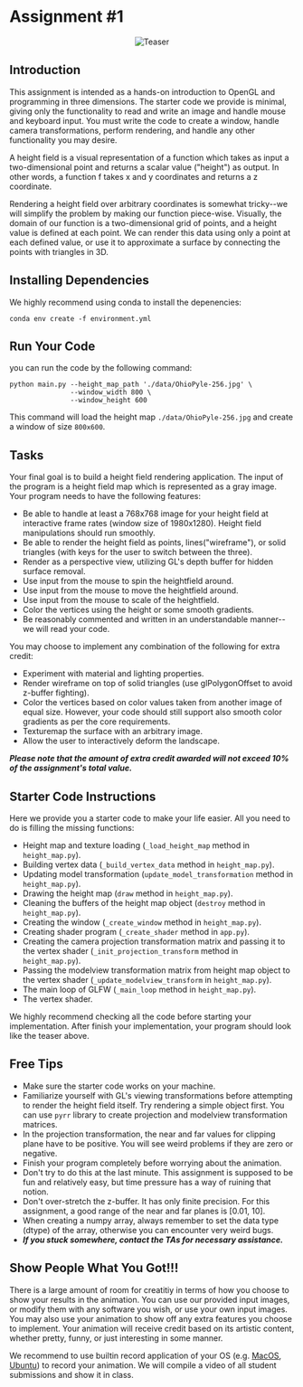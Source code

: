 # Assignment #1

<div align="center">
  <img src="./assets/teaser.gif" alt="Teaser" title="Placeholder" />
</div>

## Introduction
This assignment is intended as a hands-on introduction to OpenGL and programming in three dimensions. The starter code we provide is minimal, giving only the functionality to read and write an  image and handle mouse and keyboard input. You must write the code to create a window, handle camera transformations, perform rendering, and handle any other functionality you may desire. 

A height field is a visual representation of a function which takes as input a two-dimensional point and returns a scalar value ("height") as output. In other words, a function f takes x and y coordinates and returns a z coordinate.

Rendering a height field over arbitrary coordinates is somewhat tricky--we will simplify the problem by making our function piece-wise. Visually, the domain of our function is a two-dimensional grid of points, and a height value is defined at each point. We can render this data using only a point at each defined value, or use it to approximate a surface by connecting the points with triangles in 3D.

## Installing Dependencies
We highly recommend using conda to install the depenencies:
```
conda env create -f environment.yml
```

## Run Your Code
you can run the code by the following command:
```
python main.py --height_map_path './data/OhioPyle-256.jpg' \
               --window_width 800 \
               --window_height 600
```
This command will load the height map `./data/OhioPyle-256.jpg` and create a window of size `800x600`.

## Tasks
Your final goal is to build a height field rendering application. The input of the program is a height field map which is represented as a gray image. Your program needs to have the following features:
- Be able to handle at least a 768x768 image for your height field at interactive frame rates (window size of 1980x1280). Height field manipulations should run smoothly.
- Be able to render the height field as points, lines("wireframe"), or solid triangles (with keys for the user to switch between the three).
- Render as a perspective view, utilizing GL's depth buffer for hidden surface removal.
- Use input from the mouse to spin the heightfield around.
- Use input from the mouse to move the heightfield around.
- Use input from the mouse to scale of the heightfield.
- Color the vertices using the height or some smooth gradients.
- Be reasonably commented and written in an understandable manner--we will read your code.

You may choose to implement any combination of the following for extra credit:
- Experiment with material and lighting properties.
- Render wireframe on top of solid triangles (use glPolygonOffset to avoid z-buffer fighting).
- Color the vertices based on color values taken from another image of equal size. However, your code should still support also smooth color gradients as per the core requirements.
- Texturemap the surface with an arbitrary image.
- Allow the user to interactively deform the landscape.

***Please note that the amount of extra credit awarded will not exceed 10% of the assignment's total value.***


## Starter Code Instructions
Here we provide you a starter code to make your life easier. All you need to do is filling the missing functions:

- Height map and texture loading (`_load_height_map` method in `height_map.py`).
- Building vertex data (`_build_vertex_data` method in `height_map.py`).
- Updating model transformation (`update_model_transformation` method in `height_map.py`).
- Drawing the height map (`draw` method in `height_map.py`).
- Cleaning the buffers of the height map object (`destroy` method in `height_map.py`).
- Creating the window (`_create_window` method in `height_map.py`).
- Creating shader program (`_create_shader` method in `app.py`).
- Creating the camera projection transformation matrix and passing it to the vertex shader (`_init_projection_transform` method in `height_map.py`).
- Passing the modelview transformation matrix from height map object to the vertex shader (`_update_modelview_transform` in `height_map.py`).
- The main loop of GLFW (`_main_loop` method in `height_map.py`).
- The vertex shader.

We highly recommend checking all the code before starting your implementation. After finish your implementation, your program should look like the teaser above.


## Free Tips
- Make sure the starter code works on your machine.
- Familiarize yourself with GL's viewing transformations before attempting to render the height field itself. Try rendering a simple object first. You can use `pyrr` library to create projection and modelview transformation matrices.
- In the projection transformation, the near and far values for clipping plane have to be positive. You will see weird problems if they are zero or negative.
- Finish your program completely before worrying about the animation.
- Don't try to do this at the last minute. This assignment is supposed to be fun and relatively easy, but time pressure has a way of ruining that notion.
- Don't over-stretch the z-buffer. It has only finite precision. For this assignment, a good range of the near and far planes is [0.01, 10].
- When creating a numpy array, always remember to set the data type (dtype) of the array, otherwise you can encounter very weird bugs.
- ***If you stuck somewhere, contact the TAs for necessary assistance.***


## Show People What You Got!!!
There is a large amount of room for creatitiy in terms of how you choose to show your results in the animation. You can use our provided input images, or modify them with any software you wish, or use your own input images. You may also use your animation to show off any extra features you choose to implement. Your animation will receive credit based on its artistic content, whether pretty, funny, or just interesting in some manner.

We recommend to use builtin record application of your OS (e.g. [MacOS](https://support.apple.com/en-ae/102618), [Ubuntu](https://help.ubuntu.com/stable/ubuntu-help/screen-shot-record.html)) to record your animation. We will compile a video of all student submissions and show it in class.
